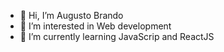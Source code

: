 - 👋 Hi, I’m Augusto Brando
- 👀 I’m interested in Web development
- 🌱 I’m currently learning JavaScrip and ReactJS
